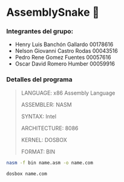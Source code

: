 # AssemblySnake :rocket:

### Integrantes del grupo:

* Henry Luis Banchón Gallardo 00178616
* Nelson Giovanni Castro Rodas  00043516
* Pedro Rene Gomez Fuentes 00057616
* Oscar David Romero Humber 00059916 

### Detalles del programa

> LANGUAGE: x86 Assembly Language
>
> ASSEMBLER: NASM
>
> SYNTAX: Intel
>
> ARCHITECTURE: 8086 
>
> KERNEL: DOSBOX
>
> FORMAT: BIN

``` bash 
nasm -f bin name.asm -o name.com
```

``` bash
dosbox name.com
```
